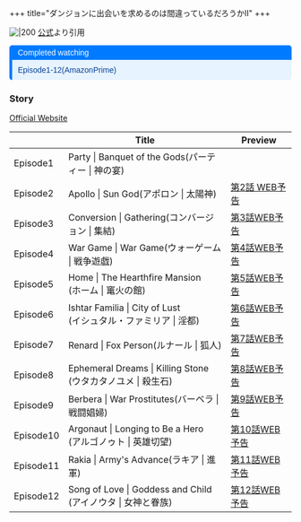 +++
title="ダンジョンに出会いを求めるのは間違っているだろうかⅡ"
+++

![|200](https://danmachi.com/danmachi2/images/mainImg.jpg)
[公式](https://www.google.com/url?sa=i&url=https%3A%2F%2Fdanmachi.com%2Fdanmachi2%2F&psig=AOvVaw1EWu8gQH7fwPg5pLvi4wng&ust=1720688275173000&source=images&cd=vfe&opi=89978449&ved=0CBEQjRxqFwoTCOjq7b-NnIcDFQAAAAAdAAAAABAE)より引用


<div style="margin: 10px 0; border-left: 5px solid #007BFF; border-radius: 5px; overflow: hidden; font-family: Arial, sans-serif;"> <div style="background-color: #007BFF; color: #ffffff; padding: 5px 10px; font-weight: normal; font-size: 14px;"> Completed watching </div> <div style="background-color: #e7f3fe; color: #084298; padding: 10px;"> <p style="margin: 0;">Episode1-12(AmazonPrime)</p> </div> </div>





### Story
[Official Website](https://danmachi.com/danmachi2/story/)

|           | Title                                                 | Preview                                   |
| --------- | ----------------------------------------------------- | ----------------------------------------- |
| Episode1  | Party \| Banquet of the Gods(パーティー \| 神の宴)            |                                           |
| Episode2  | Apollo \| Sun God(アポロン \| 太陽神)                        | [第2話 WEB予告](https://youtu.be/WNOOW8EVfSQ) |
| Episode3  | Conversion \| Gathering(コンバージョン \| 集結)                | [第3話WEB予告](https://youtu.be/Dh9hIpFulw0)  |
| Episode4  | War Game \| War Game(ウォーゲーム \| 戦争遊戯)                  | [第4話WEB予告](https://youtu.be/n1rh3c6PQs8)  |
| Episode5  | Home \| The Hearthfire Mansion<br>(ホーム \| 竃火の館)       | [第5話WEB予告](https://youtu.be/AcZ_GkGOwt8)  |
| Episode6  | Ishtar Familia \| City of Lust<br>(イシュタル・ファミリア \| 淫都) | [第6話WEB予告](https://youtu.be/YRRylDuOqBE)  |
| Episode7  | Renard \| Fox Person(ルナール \| 狐人)                      | [第7話WEB予告](https://youtu.be/Hd58yxMseLM)  |
| Episode8  | Ephemeral Dreams \| Killing Stone<br>(ウタカタノユメ \| 殺生石) | [第8話WEB予告](https://youtu.be/P1DpyvoIE9s)  |
| Episode9  | Berbera \| War Prostitutes(バーベラ \| 戦闘娼婦)              | [第9話WEB予告](https://youtu.be/jsGwYI88ATo)  |
| Episode10 | Argonaut \| Longing to Be a Hero<br>(アルゴノゥト \| 英雄切望)  | [第10話WEB予告](https://youtu.be/k2hVLCnCV3g) |
| Episode11 | Rakia \| Army's Advance(ラキア \| 進軍)                    | [第11話WEB予告](https://youtu.be/7Br_UH4hm3M) |
| Episode12 | Song of Love \| Goddess and Child<br>(アイノウタ \| 女神と眷族) | [第12話WEB予告](https://youtu.be/7fqToUERITY) |


